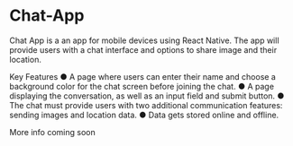 # Chat-App

Chat App is a an app for mobile devices using React Native. The app will provide users with a chat interface and options to share image and their location.

Key Features
● A page where users can enter their name and choose a background color for the chat screen
before joining the chat.
● A page displaying the conversation, as well as an input field and submit button.
● The chat must provide users with two additional communication features: sending images
and location data.
● Data gets stored online and offline.

More info coming soon
